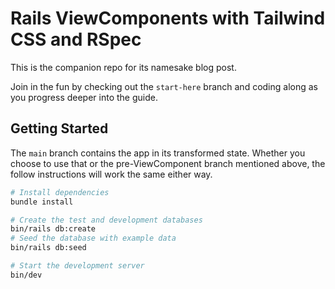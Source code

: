 # Rails ViewComponents with Tailwind CSS and RSpec

This is the companion repo for its namesake blog post.

Join in the fun by checking out the `start-here` branch and coding along as
you progress deeper into the guide.

## Getting Started

The `main` branch contains the app in its transformed state.
Whether you choose to use that or the pre-ViewComponent branch mentioned
above, the follow instructions will work the same either way.

```bash
# Install dependencies
bundle install

# Create the test and development databases
bin/rails db:create
# Seed the database with example data
bin/rails db:seed

# Start the development server
bin/dev
```
